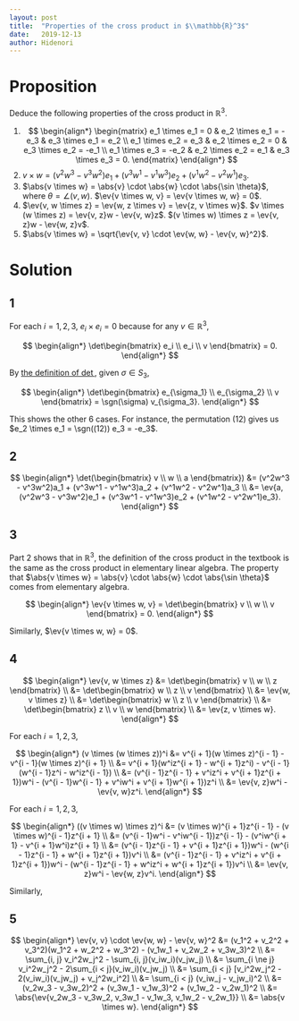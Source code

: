 ```yaml
---
layout: post
title:  "Properties of the cross product in $\\mathbb{R}^3$"
date:   2019-12-13
author: Hidenori
---
```


# Proposition
Deduce the following properties of the cross product in $\mathbb{R}^3$.

1. $$
   \begin{align*}
   \begin{matrix}
     e_1 \times e_1 = 0 & e_2 \times e_1 = -e_3 & e_3 \times e_1 = e_2 \\  
     e_1 \times e_2 = e_3 & e_2 \times e_2 = 0 & e_3 \times e_2 = -e_1 \\  
     e_1 \times e_3 = -e_2 & e_2 \times e_2 = e_1 & e_3 \times e_3 = 0.
   \end{matrix}
   \end{align*}
   $$
1. $v \times w = (v^2w^3 - v^3w^2)e_1 + (v^3w^1 - v^1w^3)e_2 + (v^1w^2 - v^2w^1)e_3$.
1. $\abs{v \times w} = \abs{v} \cdot \abs{w} \cdot \abs{\sin \theta}$, where $\theta = \angle (v, w)$.
   $\ev{v \times w, v} = \ev{v \times w, w} = 0$.
1. $\ev{v, w \times z} = \ev{w, z \times v} = \ev{z, v \times w}$.
   $v \times (w \times z) = \ev{v, z}w - \ev{v, w}z$.
   $(v \times w) \times z = \ev{v, z}w - \ev{w, z}v$.
1. $\abs{v \times w} = \sqrt{\ev{v, v} \cdot \ev{w, w} - \ev{v, w}^2}$.

# Solution
## 1

For each $i = 1, 2, 3$, $e_i \times e_i = 0$ because for any $v \in \mathbb{R}^3$,

$$
\begin{align*}
  \det\begin{bmatrix} e_i \\ e_i \\ v \end{bmatrix} = 0.
\end{align*}
$$

By [the definition of $\det$](https://en.wikipedia.org/wiki/Determinant#n_×_n_matrices), given $\sigma \in S_3$,

$$
\begin{align*}
  \det\begin{bmatrix} e_{\sigma_1} \\ e_{\sigma_2} \\ v \end{bmatrix} = \sgn(\sigma) v_{\sigma_3}.
\end{align*}
$$

This shows the other 6 cases.
For instance, the permutation $(12)$ gives us $e_2 \times e_1 = \sgn((12)) e_3 =  -e_3$.

## 2

$$
\begin{align*}
  \det(\begin{bmatrix} v \\ w \\ a \end{bmatrix})
    &= (v^2w^3 - v^3w^2)a_1 + (v^3w^1 - v^1w^3)a_2 + (v^1w^2 - v^2w^1)a_3 \\
    &= \ev{a, (v^2w^3 - v^3w^2)e_1 + (v^3w^1 - v^1w^3)e_2 + (v^1w^2 - v^2w^1)e_3}.
\end{align*}
$$

## 3

Part 2 shows that in $\mathbb{R}^3$, the definition of the cross product in the textbook is the same as the cross product in elementary linear algebra.
The property that $\abs{v \times w} = \abs{v} \cdot \abs{w} \cdot \abs{\sin \theta}$ comes from elementary algebra.

$$
\begin{align*}
  \ev{v \times w, v} = \det\begin{bmatrix} v \\ w \\ v \end{bmatrix} = 0.
\end{align*}
$$

Similarly, $\ev{v \times w, w} = 0$.

## 4

$$
\begin{align*}
  \ev{v, w \times z}
    &= \det\begin{bmatrix} v \\ w \\ z \end{bmatrix} \\
    &= \det\begin{bmatrix} w \\ z \\ v \end{bmatrix} \\
    &= \ev{w, v \times z} \\
    &= \det\begin{bmatrix} w \\ z \\ v \end{bmatrix} \\
    &= \det\begin{bmatrix} z \\ v \\ w \end{bmatrix} \\
    &= \ev{z, v \times w}.
\end{align*}
$$

For each $i = 1, 2, 3$,

$$
\begin{align*}
  (v \times (w \times z))^i
    &= v^{i + 1}(w \times z)^{i - 1} - v^{i - 1}(w \times z)^{i + 1} \\
    &= v^{i + 1}(w^iz^{i + 1} - w^{i + 1}z^i) - v^{i - 1}(w^{i - 1}z^i - w^iz^{i - 1}) \\
    &= (v^{i - 1}z^{i - 1} + v^iz^i + v^{i + 1}z^{i + 1})w^i - (v^{i - 1}w^{i - 1} + v^iw^i + v^{i + 1}w^{i + 1})z^i \\
    &= \ev{v, z}w^i - \ev{v, w}z^i.
\end{align*}
$$

For each $i = 1, 2, 3$,

$$
\begin{align*}
  ((v \times w) \times z)^i
    &= (v \times w)^{i + 1}z^{i - 1} - (v \times w)^{i - 1}z^{i + 1} \\
    &= (v^{i - 1}w^i - v^iw^{i - 1})z^{i - 1} - (v^iw^{i + 1} - v^{i + 1}w^i)z^{i + 1} \\
    &= (v^{i - 1}z^{i - 1} + v^{i + 1}z^{i + 1})w^i - (w^{i - 1}z^{i - 1} + w^{i + 1}z^{i + 1})v^i \\
    &= (v^{i - 1}z^{i - 1} + v^iz^i + v^{i + 1}z^{i + 1})w^i - (w^{i - 1}z^{i - 1} + w^iz^i + w^{i + 1}z^{i + 1})v^i \\
    &= \ev{v, z}w^i - \ev{w, z}v^i.
\end{align*}
$$

Similarly,


## 5

$$
\begin{align*}
  \ev{v, v} \cdot \ev{w, w} - \ev{v, w}^2
    &= (v_1^2 + v_2^2 + v_3^2)(w_1^2 + w_2^2 + w_3^2) - (v_1w_1 + v_2w_2 + v_3w_3)^2 \\
    &= \sum_{i, j} v_i^2w_j^2 - \sum_{i, j}(v_iw_i)(v_jw_j) \\
    &= \sum_{i \ne j} v_i^2w_j^2 - 2\sum_{i < j}(v_iw_i)(v_jw_j) \\
    &= \sum_{i < j} [v_i^2w_j^2 - 2(v_iw_i)(v_jw_j) + v_j^2w_i^2] \\
    &= \sum_{i < j} (v_iw_j - v_jw_i)^2 \\
    &= (v_2w_3 - v_3w_2)^2 + (v_3w_1 - v_1w_3)^2 + (v_1w_2 - v_2w_1)^2 \\
    &= \abs{\ev{v_2w_3 - v_3w_2, v_3w_1 - v_1w_3, v_1w_2 - v_2w_1}} \\
    &= \abs{v \times w}.
\end{align*}
$$
